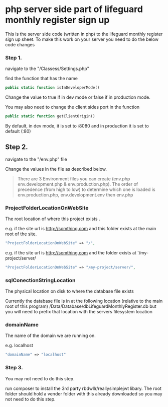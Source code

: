 # php server side part of lifeguard monthly register sign up

This is the server side code (written in php) to the lifeguard monthly register sign up sheet.
To make this work on your server you need to do the below code changes


### Step 1.
navigate to the "/Classess/Settings.php"

find the function that has the name
```php
public static function isInDeveloperMode()
```
Change the value to true if in dev mode or false if in production mode.

You may also need to change the client sides port in the function
```php
public static function getClientOrigin()
```
By default, in dev mode, it is set to :8080 and in production it is set to default (:80)


## Step 2.

navigate to the "/env.php" file

Change the values in the file as described below.

> There are 3 Environment files you can create (env.php env.development.php & env.production.php). The order of precedence (from high to low) to determine which one is loaded is env.production.php, env.development.env then env.php

### ProjectFolderLocationOnWebSite

The root location of where this project exists .

e.g. if the site url is http://somthing.com and this folder exists at the main root of the site.
```php
"ProjectFolderLocationOnWebSite" => "/",
```
e.g. if the site url is http://somthing.com and the folder exists at '/my-project/server/
```php
"ProjectFolderLocationOnWebSite" => "/my-project/server/",
```

### sqlConectionStringLocation

The physical location on disk to where the database file exists

Currently the database file is in at the following location (relative to the main root of this program) /Data/Database/dbLifeguardMonthlyRegister.db
but you will need to prefix that location with the servers filesystem location

### domainName

The name of the domain we are running on.

e.g. localhost
```php
"domainName" => "localhost"
```


### Step 3.

You may not need to do this step.

run composer to install the 3rd party rbdwllr/reallysimplejwt libary.
The root folder should hold a vender folder with this already downloaded so you may not need to do this step.



